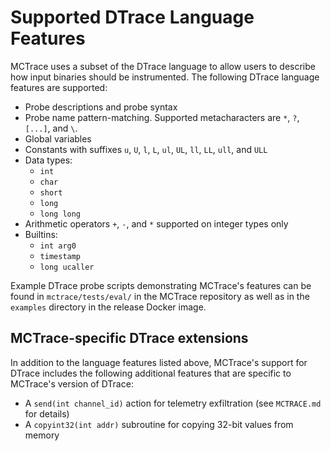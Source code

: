 
Supported DTrace Language Features
==================================

MCTrace uses a subset of the DTrace language to allow users to describe
how input binaries should be instrumented. The following DTrace language
features are supported:

* Probe descriptions and probe syntax
* Probe name pattern-matching. Supported metacharacters are `*`, `?`,
  `[...]`, and `\`.
* Global variables
* Constants with suffixes `u`, `U`, `l`, `L`, `ul`, `UL`, `ll`, `LL`,
  `ull`, and `ULL`
* Data types:
  * `int`
  * `char`
  * `short`
  * `long`
  * `long long`
* Arithmetic operators `+`, `-`, and `*` supported on integer types only
* Builtins:
  * `int arg0`
  * `timestamp`
  * `long ucaller`

Example DTrace probe scripts demonstrating MCTrace's features can be
found in `mctrace/tests/eval/` in the MCTrace repository as well as in
the `examples` directory in the release Docker image.

MCTrace-specific DTrace extensions
----------------------------------

In addition to the language features listed above, MCTrace's support for
DTrace includes the following additional features that are specific to
MCTrace's version of DTrace:

* A `send(int channel_id)` action for telemetry exfiltration (see
  `MCTRACE.md` for details)
* A `copyint32(int addr)` subroutine for copying 32-bit values from
  memory
